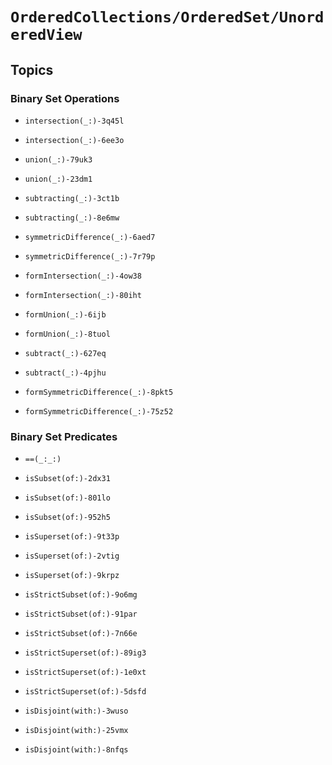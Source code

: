 # ``OrderedCollections/OrderedSet/UnorderedView``

## Topics

### Binary Set Operations

- ``intersection(_:)-3q45l``
- ``intersection(_:)-6ee3o``

- ``union(_:)-79uk3``
- ``union(_:)-23dm1``

- ``subtracting(_:)-3ct1b``
- ``subtracting(_:)-8e6mw``

- ``symmetricDifference(_:)-6aed7``
- ``symmetricDifference(_:)-7r79p``

- ``formIntersection(_:)-4ow38``
- ``formIntersection(_:)-80iht``

- ``formUnion(_:)-6ijb``
- ``formUnion(_:)-8tuol``

- ``subtract(_:)-627eq``
- ``subtract(_:)-4pjhu``

- ``formSymmetricDifference(_:)-8pkt5``
- ``formSymmetricDifference(_:)-75z52``

### Binary Set Predicates

- ``==(_:_:)`` 

- ``isSubset(of:)-2dx31`` 
- ``isSubset(of:)-801lo`` 
- ``isSubset(of:)-952h5`` 

- ``isSuperset(of:)-9t33p`` 
- ``isSuperset(of:)-2vtig`` 
- ``isSuperset(of:)-9krpz`` 

- ``isStrictSubset(of:)-9o6mg``
- ``isStrictSubset(of:)-91par``
- ``isStrictSubset(of:)-7n66e`` 

- ``isStrictSuperset(of:)-89ig3``
- ``isStrictSuperset(of:)-1e0xt`` 
- ``isStrictSuperset(of:)-5dsfd`` 

- ``isDisjoint(with:)-3wuso``
- ``isDisjoint(with:)-25vmx``
- ``isDisjoint(with:)-8nfqs`` 

